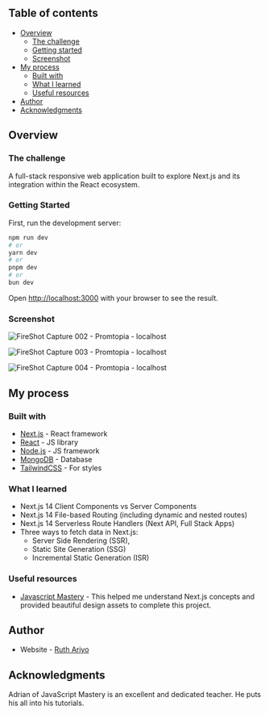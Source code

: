 ## Table of contents

- [Overview](#overview)
  - [The challenge](#the-challenge)
  - [Getting started](#getting-started)
  - [Screenshot](#screenshot)
- [My process](#my-process)
  - [Built with](#built-with)
  - [What I learned](#what-i-learned)
  - [Useful resources](#useful-resources)
- [Author](#author)
- [Acknowledgments](#acknowledgments)
  

## Overview

### The challenge
A full-stack responsive web application built to explore Next.js and its integration within the React ecosystem.

### Getting Started

First, run the development server:

```bash
npm run dev
# or
yarn dev
# or
pnpm dev
# or
bun dev
```

Open [http://localhost:3000](http://localhost:3000) with your browser to see the result.

### Screenshot

![FireShot Capture 002 - Promtopia - localhost](https://github.com/melawlah/ai_prompts_app/assets/42077687/d6d7f1eb-cb1a-4860-a4a0-b4fb80861b64)


![FireShot Capture 003 - Promtopia - localhost](https://github.com/melawlah/ai_prompts_app/assets/42077687/d1680394-cf3e-4e2b-a2c5-dfa726e2565b)


![FireShot Capture 004 - Promtopia - localhost](https://github.com/melawlah/ai_prompts_app/assets/42077687/688231bd-1337-4255-a98f-59808f07fd07)


## My process


### Built with 
- [Next.js](https://nextjs.org/) - React framework
- [React](https://reactjs.org/) - JS library
- [Node.js](https://nodejs.org/) - JS framework
- [MongoDB](https://mongodb.com/) - Database
- [TailwindCSS](https://tailwindcss.com/) - For styles

### What I learned
- Next.js 14 Client Components vs Server Components
- Next.js 14 File-based Routing (including dynamic and nested routes)
- Next.js 14 Serverless Route Handlers (Next API, Full Stack Apps)
- Three ways to fetch data in Next.js:
   - Server Side Rendering (SSR),
   - Static Site Generation (SSG)
   - Incremental Static Generation (ISR)

### Useful resources
- [Javascript Mastery](https://www.youtube.com/@javascriptmastery) - This helped me understand Next.js concepts and provided beautiful design assets to complete this project.


## Author

- Website - [Ruth Ariyo](https://www.ruthariyo.com)


## Acknowledgments
Adrian of JavaScript Mastery is an excellent and dedicated teacher. He puts his all into his tutorials.







